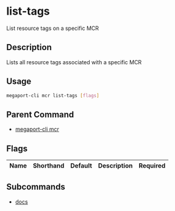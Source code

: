 # list-tags

List resource tags on a specific MCR

## Description

Lists all resource tags associated with a specific MCR

## Usage

```sh
megaport-cli mcr list-tags [flags]
```


## Parent Command

* [megaport-cli mcr](megaport-cli_mcr.md)
## Flags

| Name | Shorthand | Default | Description | Required |
|------|-----------|---------|-------------|----------|

## Subcommands
* [docs](megaport-cli_mcr_list-tags_docs.md)

